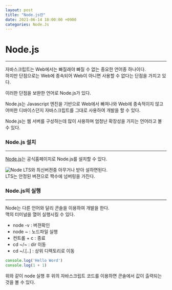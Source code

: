 ```yaml
---
layout: post
title: "Node.js란"
date: 2021-06-14 18:00:00 +0900
categories: Node.Js
---
```

# Node.js
---
자바스크립트는 Web에서는 빠질래야 빠질 수 없는 중요한 언어중 하나이다.  
하지만 단점으로는 Web에 종속되어 Web이 아니면 사용할 수 없다는 단점을 가지고 있다.  

이러한 단점을 보완한 언어로 Node.js가 있다.

Node.js는 Javascript 엔진을 기반으로 Web에서 빠져나와 Web에 종속적이지 않고 어떠한 디바이스던지 자바스크립트를 그대로 사용하여 개발을 할 수 있다.  

Node.js는 웹 서버를 구성하는데 많이 사용하며 엄청난 확장성을 가지는 언어라고 볼 수 있다.  

### Node.js 설치
---

[Node.js](https://nodejs.org/ko/)는 공식홈페이지로 Node.js를 설치할 수 있다.  

![Node](https://bbung95.github.io/public/img/node.png)
LTS와 최신버젼중 아무거나 받아 설하면된다.  
LTS는 안정된 버젼으로 짝수에 넘버링을 가진다.

### Node.js의 실행
---
Node는 다른 언어와 달리 콘솔을 이용하여 개발을 한다.  
맥의 터미널을 열어 실행시킬 수 있다.  

- node -v : 버젼확인
- node ~ : 노드파일 실행
- 컨트롤 + c : 종료
- cd ~/~ : dir 이동
- cd ~/.[..] : 상위 디렉토리로 이동

```javascript
console.log('Hello Word')
console.log(1 + 1)
```
위와 같이 node 실행 후 위의 자바스크립트 코드를 이용하면 콘솔에서 값이 출력되는 것을 볼 수 있다.